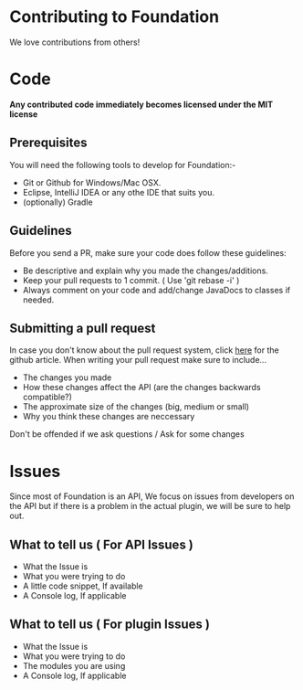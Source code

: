Contributing to Foundation
==========================
We love contributions from others!
# Code
**Any contributed code immediately becomes licensed under the MIT license**
## Prerequisites
You will need the following tools to develop for Foundation:-
    
  * Git or Github for Windows/Mac OSX.
  * Eclipse, IntelliJ IDEA or any othe IDE that suits you.
  * (optionally) Gradle

## Guidelines
Before you send a PR, make sure your code does follow these guidelines:

  * Be descriptive and explain why you made the changes/additions.
  * Keep your pull requests to 1 commit. ( Use 'git rebase -i' )
  * Always comment on your code and add/change JavaDocs to classes if needed.
	
## Submitting a pull request
In case you don't know about the pull request system, click [here](https://help.github.com/articles/using-pull-requests/) for the github article.
When writing your pull request make sure to include...
  * The changes you made
  * How these changes affect the API (are the changes backwards compatible?)
  * The approximate size of the changes (big, medium or small)
  * Why you think these changes are neccessary
	
Don't be offended if we ask questions / Ask for some changes

# Issues

Since most of Foundation is an API, We focus on issues from developers on the API but if there is a problem in the actual plugin, we will be sure to help out.

## What to tell us ( For API Issues )
  * What the Issue is
  * What you were trying to do
  * A little code snippet, If available
  * A Console log, If applicable

## What to tell us ( For plugin Issues )
  * What the Issue is
  * What you were trying to do
  * The modules you are using
  * A Console log, If applicable
